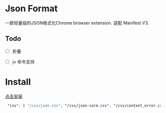 # Json Format

一款轻量级的JSON格式化Chrome browser extension. 适配 Manifest V3.


## Todo

- [ ] 折叠
- [ ] jv 命令支持


# Install
<a target="_blank" href="https://chrome.google.com/webstore/detail/json-format/cacimhdphkcihjfpnpmmndgjjnnfoobm?hl=zh-CN&authuser=0">点击安装</a>





```css
 "css": [ "/css/json.css", "/css/json-core.css", "/css/content_error.css"],
```
